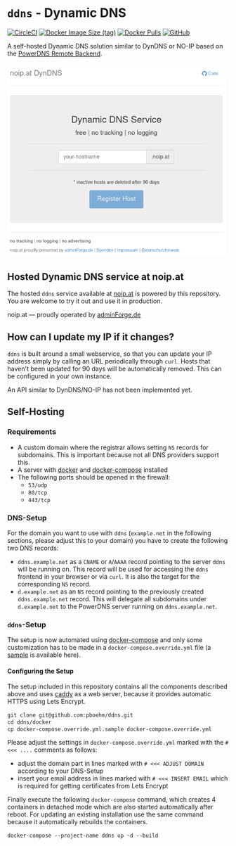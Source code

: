 # `ddns` - Dynamic DNS

[![CircleCI](https://img.shields.io/circleci/build/github/pboehm/ddns?style=flat)](https://circleci.com/github/pboehm/ddns)
[![Docker Image Size (tag)](https://img.shields.io/docker/image-size/pboehm/ddns/latest?logo=Docker)](https://hub.docker.com/r/pboehm/ddns)
[![Docker Pulls](https://img.shields.io/docker/pulls/pboehm/ddns?logo=Docker)](https://hub.docker.com/r/pboehm/ddns)
[![GitHub](https://img.shields.io/github/license/pboehm/ddns?style=flat)](https://github.com/pboehm/ddns)


A self-hosted Dynamic DNS solution similar to DynDNS or NO-IP based on the
[PowerDNS Remote Backend](https://doc.powerdns.com/authoritative/backends/remote.html).

<img src="screenshot.png" alt="screenshot" width="500"/>


## Hosted Dynamic DNS service at noip.at

The hosted `ddns` service available at [noip.at](https://noip.at) is powered by this repository.
You are welcome to try it out and use it in production.

noip.at — proudly operated by [adminForge.de](https://adminforge.de/)

## How can I update my IP if it changes?

`ddns` is built around a small webservice, so that you can update your IP address simply by calling
an URL periodically through `curl`. Hosts that haven't been updated for 90 days will
be automatically removed. This can be configured in your own instance.

An API similar to DynDNS/NO-IP has not been implemented yet.

## Self-Hosting

### Requirements

* A custom domain where the registrar allows setting `NS` records for subdomains. This is important because not all
  DNS providers support this.
* A server with [docker](https://www.docker.com/) and [docker-compose](https://docs.docker.com/compose/) installed
* The following ports should be opened in the firewall:
  * `53/udp`
  * `80/tcp`
  * `443/tcp`

### DNS-Setup

For the domain you want to use with `ddns` (`example.net` in the following sections, please adjust this to your domain)
you have to create the following two DNS records:

* `ddns.example.net` as a `CNAME` or `A`/`AAAA` record pointing to the server `ddns` will be running on. This record
  will be used for accessing the `ddns` frontend in your browser or via `curl`. It is also the target for the
  corresponding `NS` record.
* `d.example.net` as an `NS` record pointing to the previously created `ddns.example.net` record. This will delegate
  all subdomains under `d.example.net` to the PowerDNS server running on `ddns.example.net`.

### `ddns`-Setup

The setup is now automated using [docker-compose](https://docs.docker.com/compose/) and only some customization has
to be made in a `docker-compose.override.yml` file
(a [sample](./docker/docker-compose.override.yml.sample) is available here).

#### Configuring the Setup

The setup included in this repository contains all the components described above and uses
[caddy](https://caddyserver.com/) as a web server, because it provides automatic HTTPS using Lets Encrypt.

```
git clone git@github.com:pboehm/ddns.git
cd ddns/docker
cp docker-compose.override.yml.sample docker-compose.override.yml
```

Please adjust the settings in `docker-compose.override.yml` marked with the `#<<< ....` comments as follows:

* adjust the domain part in lines marked with `# <<< ADJUST DOMAIN` according to your DNS-Setup
* insert your email address in lines marked with `# <<< INSERT EMAIL` which is required for getting certificates
  from Lets Encrypt

Finally execute the following `docker-compose` command, which creates 4 containers in detached mode which are also
started automatically after reboot. For updating an existing installation use the same command because it automatically
rebuilds the containers.

```
docker-compose --project-name ddns up -d --build
```
